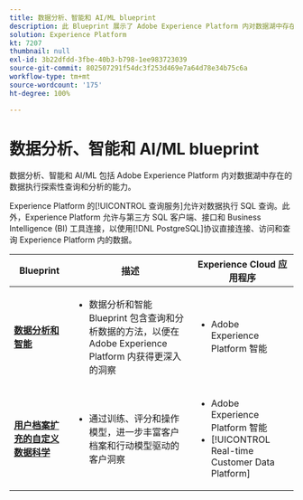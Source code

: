 ```yaml
---
title: 数据分析、智能和 AI/ML blueprint
description: 此 Blueprint 展示了 Adobe Experience Platform 内对数据湖中存在的数据执行探索性查询和分析的能力。
solution: Experience Platform
kt: 7207
thumbnail: null
exl-id: 3b22dfdd-3fbe-40b3-b798-1ee983723039
source-git-commit: 802507291f54dc3f253d469e7a64d78e34b75c6a
workflow-type: tm+mt
source-wordcount: '175'
ht-degree: 100%

---
```


# 数据分析、智能和 AI/ML blueprint

数据分析、智能和 AI/ML 包括 Adobe Experience Platform 内对数据湖中存在的数据执行探索性查询和分析的能力。

Experience Platform 的[!UICONTROL 查询服务]允许对数据执行 SQL 查询。此外，Experience Platform 允许与第三方 SQL 客户端、接口和 Business Intelligence (BI) 工具连接，以使用[!DNL PostgreSQL]协议直接连接、访问和查询 Experience Platform 内的数据。

| Blueprint | 描述 | Experience Cloud 应用程序 |
|---|---|---|
| **[数据分析和智能](analysis.md)** | <ul><li>数据分析和智能 Blueprint 包含查询和分析数据的方法，以便在 Adobe Experience Platform 内获得更深入的洞察</ul></li> | <ul><li> Adobe Experience Platform 智能</ul></li> |
| **[用户档案扩充的自定义数据科学](data-science.md)** | <ul><li>通过训练、评分和操作模型，进一步丰富客户档案和行动模型驱动的客户洞察</li></ul> | <ul><li>Adobe Experience Platform 智能</li><li> [!UICONTROL Real-time Customer Data Platform]</li></ul> |
